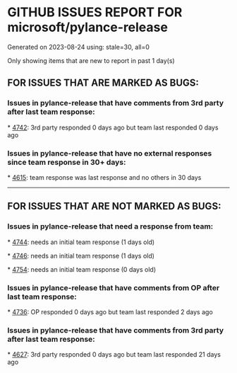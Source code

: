 
# GITHUB ISSUES REPORT FOR microsoft/pylance-release


Generated on 2023-08-24 using: stale=30, all=0


Only showing items that are new to report in past 1 day(s)


## FOR ISSUES THAT ARE MARKED AS BUGS:


### Issues in pylance-release that have comments from 3rd party after last team response:


\* [4742](https://github.com/microsoft/pylance-release/issues/4742 "Pylance is not work for jupyter notebook in VScode"): 3rd party responded 0 days ago but team last responded 0 days ago

### Issues in pylance-release that have no external responses since team response in 30+ days:


\* [4615](https://github.com/microsoft/pylance-release/issues/4615 "docstring: Regarding Korean line spacing problem"): team response was last response and no others in 30 days

---

## FOR ISSUES THAT ARE NOT MARKED AS BUGS:


### Issues in pylance-release that need a response from team:


\* [4744](https://github.com/microsoft/pylance-release/issues/4744 "&quot;Import 'environs' could not be resolved&quot;"): needs an initial team response (1 days old)

\* [4746](https://github.com/microsoft/pylance-release/issues/4746 "Raw f-strings loose raw-string coloring"): needs an initial team response (1 days old)

\* [4754](https://github.com/microsoft/pylance-release/issues/4754 "Add a command to restart the language server"): needs an initial team response (0 days old)

### Issues in pylance-release that have comments from OP after last team response:


\* [4736](https://github.com/microsoft/pylance-release/issues/4736 "The Semantic highlighting has been broken with Jupyter Notebook"): OP responded 0 days ago but team last responded 2 days ago

### Issues in pylance-release that have comments from 3rd party after last team response:


\* [4627](https://github.com/microsoft/pylance-release/issues/4627 "Python language server stops after a few minutes"): 3rd party responded 0 days ago but team last responded 21 days ago
